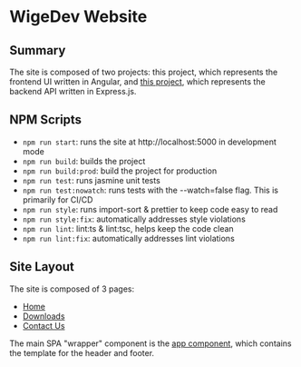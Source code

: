 # WigeDev Website

## Summary

The site is composed of two projects: this project, which represents the frontend UI written in Angular, and [this project](https://github.com/garywige/wige-dev-site-api), which represents the backend API written in Express.js.

## NPM Scripts

- `npm run start`: runs the site at http://localhost:5000 in development mode
- `npm run build`: builds the project
- `npm run build:prod`: build the project for production
- `npm run test`: runs jasmine unit tests
- `npm run test:nowatch`: runs tests with the --watch=false flag. This is primarily for CI/CD
- `npm run style`: runs import-sort & prettier to keep code easy to read
- `npm run style:fix`: automatically addresses style violations
- `npm run lint`: lint:ts & lint:tsc, helps keep the code clean
- `npm run lint:fix`: automatically addresses lint violations

## Site Layout

The site is composed of 3 pages:

- [Home]("./src/app/home")
- [Downloads]("./src/app/downloads")
- [Contact Us]("./src/app/contact-us")

The main SPA "wrapper" component is the [app component]("./src/app"), which contains the template for the header and footer.
